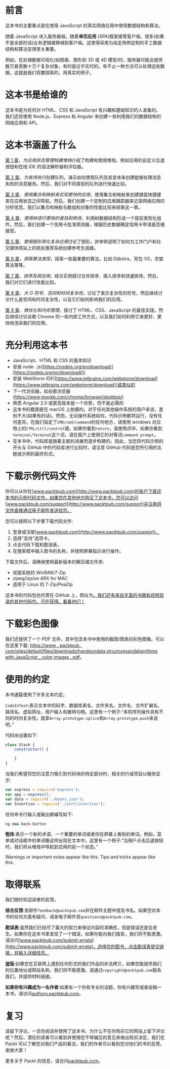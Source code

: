 # 前言

这本书的主要重点是在使用 JavaScript 的真实网络应用中使用数据结构和算法。

随着 JavaScript 进入服务器端，随着**单页应用** (SPA)框架接管客户端，很多(如果不是全部的话)业务逻辑被移植到客户端。这使得采用为给定用例定制的手工数据结构和算法变得至关重要。

例如，在处理数据可视化(如图表、图形和 3D 或 4D 模型)时，服务器可能会提供数万甚至数十万个复杂对象，有时是近乎实时的。有不止一种方法可以处理这些数据，这就是我们将要探索的，用真实的例子。

# 这本书是给谁的

这本书是为任何对 HTML、CSS 和 JavaScript 有兴趣和基础知识的人准备的。我们还将使用 Node.js、Express 和 Angular 来创建一些利用我们的数据结构的网络应用和 API。

# 这本书涵盖了什么

[第 1 章](1.html)、*为应用状态管理构建堆栈*介绍了构建和使用堆栈，例如应用的自定义后退按钮和在线 IDE 的语法解析器和评估器。

[第 2 章](2.html)、*为有序执行*创建队列，演示如何使用队列及其变体来创建能够处理消息失败的消息服务。然后，我们对不同类型的队列进行快速比较。

[第 3 章](3.html)、*使用集合和映射来实现更快的应用*，使用集合和映射来创建键盘快捷键来在应用状态之间导航。然后，我们创建一个定制的应用跟踪器来记录网络应用的分析信息。我们以集合和映射与数组和对象的性能比较来结束这一章。

[第 4 章](4.html)、*使用树进行更快的查找和修改*，利用树数据结构形成一个提前类型化组件。然后，我们创建一个信用卡批准预测器，根据历史数据确定信用卡申请是否被接受。

[第 5 章](5.html)、*使用图形简化复杂应用*讨论了图形，并举例说明了如何为工作门户和社交媒体网站上的朋友推荐系统创建参考生成器。

[第 6 章](6.html)，*探索算法类型*，探索一些最重要的算法，比如 Dijkstra，背包 1/0，贪婪算法等等。

[第 7 章](7.html)、*排序及其应用*，结合实例探讨合并排序、插入排序和快速排序。然后，我们对它们进行性能比较。

[第 8 章](8.html)、*大 O 符号、空间和时间复杂性*，讨论了表示复杂性的符号，然后继续讨论什么是空间和时间复杂性，以及它们如何影响我们的应用。

[第 9 章](9.html)、*微优化和内存管理*，探讨了 HTML、CSS、JavaScript 的最佳实践，然后继续讨论谷歌 Chrome 的一些内部工作方式，以及我们如何利用它来更好、更快地渲染我们的应用。

# 充分利用这本书

*   JavaScript、HTML 和 CSS 的基本知识
*   安装 node . js([https://nodejs.org/en/download/](https://nodejs.org/en/download/))
*   安装 WebStorm IDE([https://www.jetbrains.com/webstorm/download](https://www.jetbrains.com/webstorm/download))或类似的
*   下一代浏览器，如谷歌浏览器(https://www.google.com/chrome/browser/desktop/)
*   熟悉 Angular 2.0 或更高版本是一个优势，但不是必需的
*   这本书的截图是在 macOS 上拍摄的。对于任何其他操作系统的用户来说，差别不大(如果有的话)。然而，无论操作系统如何，代码示例都将运行，没有任何差异。在我们指定了`CMD/cmd/command`的任何地方，请使用 windows 对应物上的`CTRL/ctrl/control`键。如果你看到`return`，请使用*回车*，如果你看到`terminal/Terminal`这个词，请在窗户上使用它的对等词`command prompt`。
*   在本书中，代码库是随着主题的进展而逐步构建的。因此，当您将代码示例的开头与 GitHub 中的代码库进行比较时，请注意 GitHub 代码是您所引用的主题或示例的最终形式。

# 下载示例代码文件

你可以从你在[www.packtpub.com](http://www.packtpub.com)的账户下载这本书的示例代码文件。如果您在其他地方购买了这本书，您可以访问[www.packtpub.com/support](http://www.packtpub.com/support)并注册将文件直接通过电子邮件发送给您。

您可以按照以下步骤下载代码文件:

1.  登录或注册[www.packtpub.com](http://www.packtpub.com/support)。
2.  选择“支持”选项卡。
3.  点击代码下载和勘误表。
4.  在搜索框中输入图书的名称，并按照屏幕指示进行操作。

下载文件后，请确保使用最新版本的解压缩文件夹:

*   视窗系统的 WinRAR/7-Zip
*   zipeg/izp/un ARX for MAC
*   适用于 Linux 的 7-Zip/PeaZip

这本书的代码包也托管在 GitHub 上，网址为[。我们还有来自丰富的书籍和视频目录的其他代码包，可在获得。看看他们！](https://github.com/PacktPublishing/Hands-On-Data-Structures-and-Algorithms-with-JavaScript)

# 下载彩色图像

我们还提供了一个 PDF 文件，其中包含本书中使用的截图/图表的彩色图像。可以在这里下载:
[https://www . packtpub . com/sites/default/files/downloads/handsondata structuresandalgorithms with JavaScript _ color images . pdf](https://www.packtpub.com/sites/default/files/downloads/HandsOnDataStructuresandAlgorithmswithJavaScript_ColorImages.pdf)。

# 使用的约定

本书通篇使用了许多文本约定。

`CodeInText`:表示文本中的码字、数据库表名、文件夹名、文件名、文件扩展名、路径名、虚拟网址、用户输入和推特句柄。这里有一个例子:“本机阵列操作具有不同的时间复杂性。就拿`Array.prototype.splice`和`Array.prototype.push`来说吧。”

代码块设置如下:

```js
class Stack {
    constructor() {

    }
}
```

当我们希望将您的注意力吸引到代码块的特定部分时，相关的行或项目以粗体显示:

```js
var express = require('express');
var app = express();
var data = require('./books.json');
var Insertion = require('./sort/insertion');
```

任何命令行输入或输出都编写如下:

```js
ng new back-button
```

**粗体**:表示一个新的术语、一个重要的单词或者你在屏幕上看到的单词。例如，菜单或对话框中的单词像这样出现在文本中。这里有一个例子:“当用户点击后退按钮时，我们将从堆栈中导航到应用的前一个状态。”

Warnings or important notes appear like this. Tips and tricks appear like this.

# 取得联系

我们随时欢迎读者的反馈。

**综合反馈**:发邮件`feedback@packtpub.com`并在邮件主题中提及书名。如果您对本书的任何方面有疑问，请发电子邮件至`questions@packtpub.com`。

**勘误表**:虽然我们已经尽了最大的努力来保证内容的准确性，但是错误还是会发生。如果你在这本书里发现了一个错误，如果你能向我们报告，我们将不胜感激。请访问[www.packtpub.com/submit-errata](http://www.packtpub.com/submit-errata)，选择您的图书，点击勘误表提交链接，并输入详细信息。

**盗版**:如果您在互联网上遇到任何形式的我们作品的非法拷贝，如果您能提供我们的位置地址或网站名称，我们将不胜感激。请通过`copyright@packtpub.com`联系我们，并提供材料链接。

**如果你有兴趣成为一名作者**:如果有一个你有专长的话题，你有兴趣写或者投稿一本书，请访问[authors.packtpub.com](http://authors.packtpub.com/)。

# 复习

请留下评论。一旦你阅读并使用了这本书，为什么不在你购买它的网站上留下评论呢？然后，潜在的读者可以看到并使用您不带偏见的意见来做出购买决定，我们在 Packt 可以了解您对我们产品的看法，我们的作者可以看到您对他们的书的反馈。谢谢大家！

更多关于 Packt 的信息，请访问[packtpub.com](https://www.packtpub.com/)。